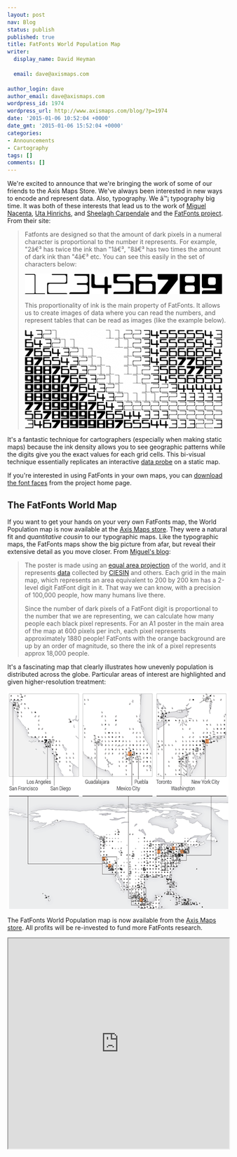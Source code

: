 ```yaml
---
layout: post
nav: Blog
status: publish
published: true
title: FatFonts World Population Map
writer:
  display_name: David Heyman

  email: dave@axismaps.com

author_login: dave
author_email: dave@axismaps.com
wordpress_id: 1974
wordpress_url: http://www.axismaps.com/blog/?p=1974
date: '2015-01-06 10:52:04 +0000'
date_gmt: '2015-01-06 15:52:04 +0000'
categories:
- Announcements
- Cartography
tags: []
comments: []
---
```

<p>We're excited to announce that we're bringing the work of some of our friends to the Axis Maps Store. We've always been interested in new ways to encode and represent data. Also, typography. We â™¡ typography big time. It was both of these interests that lead us to the work of <a href="http://nacenta.com">Miguel Nacenta</a>, <a href="http://utahinrichs.de">Uta Hinrichs</a>, and <a href="http://innovis.cpsc.ucalgary.ca/People/SheelaghCarpendale">Sheelagh Carpendale</a> and the <a href="http://fatfonts.org">FatFonts project</a>. From their site:</p>
<blockquote><p>Fatfonts are designed so that the amount of dark pixels in a numeral character is proportional to the number it represents. For example, "2â€³ has twice the ink than "1â€³, "8â€³ has two times the amount of dark ink than "4â€³ etc. You can see this easily in the set of characters below:</p>
<p><img title="blockfont_onelevel_cut1.png" src="/media/posts/2015/01/blockfont_onelevel_cut1.png" alt="Blockfont onelevel cut1" width="450" height="46" border="0" /></p>
<!--break-->
<p>This proportionality of ink is the main property of FatFonts. It allows us to create images of data where you can read the numbers, and represent tables that can be read as images (like the example below).</p>
<p><img title="blockfontexample1.png" src="/media/posts/2015/01/blockfontexample1.png" alt="Blockfontexample1" width="450" height="224" border="0" /></p></blockquote>
<p>It's a fantastic technique for cartographers (especially when making static maps) because the ink density allows you to see geographic patterns while the digits give you the exact values for each grid cells. This bi-visual technique essentially replicates an interactive <a title="Data Probing and Info Window Design on Web-based Maps" href="http://www.axismaps.com/blog/2009/07/data-probing-and-info-window-design-on-web-based-maps/">data probe</a> on a static map.</p>
<p>If you're interested in using FatFonts in your own maps, you can <a href="http://fatfonts.org/?page_id=181">download the font faces</a> from the project home page.</p>
<h2>The FatFonts World Map</h2>
<p>If you want to get your hands on your very own FatFonts map, the World Population map is now available at the <a href="http://store.axismaps.co.uk/product/fatfonts-world-population-map">Axis Maps store</a>. They were a natural fit and <em>quantitative cousin</em> to our typographic maps. Like the typographic maps, the FatFonts maps show the big picture from afar, but reveal their extensive detail as you move closer. From <a href="http://nacenta.com/2014/12/05/the-worlds-population-in-1880-people-per-pixel-or-4878-digits/">Miguel's blog</a>:</p>
<blockquote><p>The poster is made using an <a title="Ease Grid Projection" href="http://nsidc.org/data/ease/ease_grid.html" target="_blank">equal area projection</a> of the world, and it represents <a title="World Population Grid Data" href="http://sedac.ciesin.columbia.edu/data/collection/gpw-v3/methods/method1" target="_blank">data</a> collected by <a href="http://sedac.ciesin.columbia.edu/data/collection/gpw-v3/methods/method1" target="_blank">CIESIN</a> and others. Each grid in the main map, which represents an area equivalent to 200 by 200 km has a 2-level digit FatFont digit in it. That way we can know, with a precision of 100,000 people, how many humans live there.</p>
<p>Since the number of dark pixels of a FatFont digit is proportional to the number that we are representing, we can calculate how many people each black pixel represents. For an A1 poster in the main area of the map at 600 pixels per inch, each pixel represents approximately 1880 people! FatFonts with the orange background are up by an order of magnitude, so there the ink of a pixel represents approx 18,000 people.</p></blockquote>
<p>It's a fascinating map that clearly illustrates how unevenly population is distributed across the globe. Particular areas of interest are highlighted and given higher-resolution treatment:</p>
<p><a href="http://store.axismaps.co.uk/product/fatfonts-world-population-map"><img class="aligncenter size-full wp-image-1988" src="/media/posts/2015/01/detail_1_600.png" alt="detail_1_600" width="600" height="496" /></a></p>
<p>The FatFonts World Population map is now available from the <a href="http://store.axismaps.co.uk/product/fatfonts-world-population-map">Axis Maps store</a>. All profits will be re-invested to fund more FatFonts research.</p>

<iframe src="https://pictures.lytro.com/mmauderer/albums/169751/embed" width="100%" height="480"></iframe>
